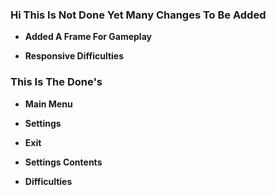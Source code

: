 ### Hi This Is Not Done Yet Many Changes To Be Added
- <b><p>Added A Frame For Gameplay</p></b>
- <b><p>Responsive Difficulties</p></b>
### This Is The Done's 
- <b><p>Main Menu</p></b>
- <b><p>Settings</p></b>
- <b><p>Exit</p></b>
- <b><p>Settings Contents</p></b>
- <b><p>Difficulties</p></b>
